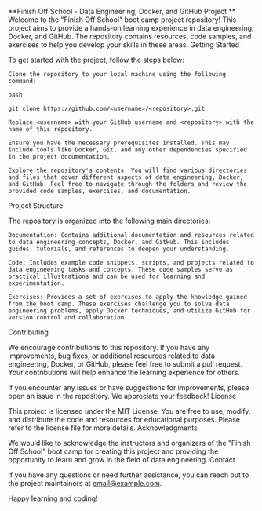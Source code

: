 **Finish Off School - Data Engineering, Docker, and GitHub Project
**
Welcome to the "Finish Off School" boot camp project repository! This project aims to provide a hands-on learning experience in data engineering, Docker, and GitHub. The repository contains resources, code samples, and exercises to help you develop your skills in these areas.
Getting Started

To get started with the project, follow the steps below:

    Clone the repository to your local machine using the following command:

    bash

    git clone https://github.com/<username>/<repository>.git

    Replace <username> with your GitHub username and <repository> with the name of this repository.

    Ensure you have the necessary prerequisites installed. This may include tools like Docker, Git, and any other dependencies specified in the project documentation.

    Explore the repository's contents. You will find various directories and files that cover different aspects of data engineering, Docker, and GitHub. Feel free to navigate through the folders and review the provided code samples, exercises, and documentation.

Project Structure

The repository is organized into the following main directories:

    Documentation: Contains additional documentation and resources related to data engineering concepts, Docker, and GitHub. This includes guides, tutorials, and references to deepen your understanding.

    Code: Includes example code snippets, scripts, and projects related to data engineering tasks and concepts. These code samples serve as practical illustrations and can be used for learning and experimentation.

    Exercises: Provides a set of exercises to apply the knowledge gained from the boot camp. These exercises challenge you to solve data engineering problems, apply Docker techniques, and utilize GitHub for version control and collaboration.

Contributing

We encourage contributions to this repository. If you have any improvements, bug fixes, or additional resources related to data engineering, Docker, or GitHub, please feel free to submit a pull request. Your contributions will help enhance the learning experience for others.

If you encounter any issues or have suggestions for improvements, please open an issue in the repository. We appreciate your feedback!
License

This project is licensed under the MIT License. You are free to use, modify, and distribute the code and resources for educational purposes. Please refer to the license file for more details.
Acknowledgments

We would like to acknowledge the instructors and organizers of the "Finish Off School" boot camp for creating this project and providing the opportunity to learn and grow in the field of data engineering.
Contact

If you have any questions or need further assistance, you can reach out to the project maintainers at email@example.com.

Happy learning and coding!
